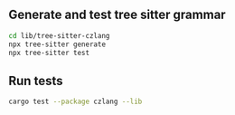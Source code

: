 
## Generate and test tree sitter grammar

```bash
cd lib/tree-sitter-czlang
npx tree-sitter generate
npx tree-sitter test
```

## Run tests

```bash
cargo test --package czlang --lib
```